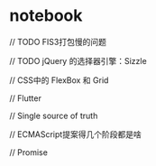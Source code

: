 # notebook


// TODO FIS3打包慢的问题

// TODO jQuery 的选择器引擎：Sizzle 

// CSS中的 FlexBox 和 Grid

// Flutter

// Single source of truth

// ECMAScript提案得几个阶段都是啥

// Promise
